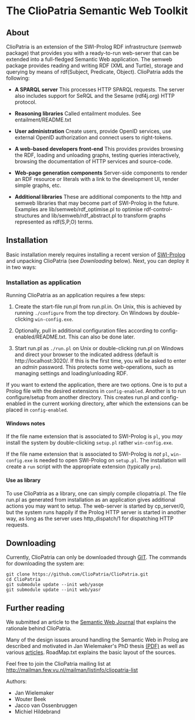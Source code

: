 # The ClioPatria Semantic Web Toolkit

## About

ClioPatria  is  an  extension  of   the  SWI-Prolog  RDF  infrastructure
(_semweb_ package) that provides you with a ready-to-run web-server that
can be extended into a full-fledged Semantic Web application. The semweb
package provides reading and writing RDF   (XML and Turtle), storage and
querying by means of rdf(Subject,   Predicate,  Object). ClioPatria adds
the following:

  - **A SPARQL server**
  This processes HTTP SPARQL requests.  The server also includes
  support for SeRQL and the Sesame (rdf4j.org) HTTP protocol.

  - **Reasoning libraries**
  Called entailment modules.  See entailment/README.txt

  - **User administration**
  Create users, provide OpenID services, use external OpenID
  authorization and connect users to right-tokens.

  - **A web-based developers front-end**
  This provides provides browsing the RDF, loading and unloading
  graphs, testing queries interactively, browsing the documentation of
  HTTP services and source-code.

  - **Web-page generation components**
  Server-side components to render an RDF resource or literals with
  a link to the development UI, render simple graphs, etc.

  - **Additional libraries**
  These are additional components to the http and semweb libraries
  that may become part of SWI-Prolog in the future.  Examples are
  lib/semweb/rdf_optimise.pl to optimise rdf-control-structures and
  lib/semweb/rdf_abstract.pl to transform graphs represented as
  rdf(S,P,O) terms.

## Installation

Basic installation merely  requires  installing   a  recent  version  of
[SWI-Prolog](http://www.swi-prolog.org) and unpacking   ClioPatria  (see
_Downloading_ below). Next, you can deploy it in two ways:

### Installation as application

Running ClioPatria as an application requires a few steps:

  1. Create the start-file run.pl from run.pl.in.  On Unix, this
  is achieved by running `./configure` from the top directory.  On
  Windows by double-clicking `win-config.exe`.

  2. Optionally, pull in additional configuration files according to
  config-enabled/README.txt.  This can also be done later.

  3. Start run.pl as `./run.pl` on Unix or double-clicking run.pl
  on Windows and direct your browser to the indicated address (default
  is http://localhost:3020/.  If this is the first time, you will be
  asked to enter an _admin_ password. This protects some
  web-operations, such as managing settings and loading/unloading RDF.

If you want to extend the application, there  are two options. One is to
put a Prolog file  with  the   desired  extensions  in `config-enabled`.
Another is to run configure/setup from   another directory. This creates
run.pl and config-enabled in the current  working directory, after which
the extensions can be placed in `config-enabled`.

#### Windows notes

If the file name extension that is associated to SWI-Prolog is `pl`, you
_may_  install  the  system   by    double-clicking   `setup.pl`  rather
`win-config.exe`.

If the file name extension that  is   associated  to SWI-Prolog is _not_
`pl`, `win-config.exe` is needed to open   SWI-Prolog on `setup.pl`. The
installation will create a `run` script   with the appropriate extension
(typically `pro`).


#### Use as library

To use ClioPatria as a library,   one  can simply compile cliopatria.pl.
The file run.pl as generated from   installation as an application gives
additional actions you may want to setup.   The web-server is started by
cp_server/0, but the system runs happily if   the  Prolog HTTP server is
started in another way, as long as   the server uses http_dispatch/1 for
dispatching HTTP requests.


## Downloading

Currently,    ClioPatria    can    only      be    downloaded    through
[GIT](http://www.git-scm.com). The commands for downloading the
system are:

    git clone https://github.com/ClioPatria/ClioPatria.git
    cd ClioPatria
    git submodule update --init web/yasqe
    git submodule update --init web/yasr

## Further reading

We submitted an article to the [Semantic Web
Journal](http://www.semantic-web-journal.net/content/cliopatria-logical-programming-infrastructure-semantic-web-0)
that explains the rationale behind ClioPatria.

Many of the design issues around handling the Semantic Web in Prolog are
described and motivated in Jan Wielemaker's PhD thesis
[(PDF)](http://www.swi-prolog.org/download/publications/jan-phd.pdf)
as well as various
[articles](http://www.swi-prolog.org/Publications.html).  RoadMap.txt
explains the basic layout of the sources.

Feel free to join the ClioPatria mailing list at http://mailman.few.vu.nl/mailman/listinfo/cliopatria-list

Authors:

 - Jan Wielemaker
 - Wouter Beek
 - Jacco van Ossenbruggen
 - Michiel Hildebrand

